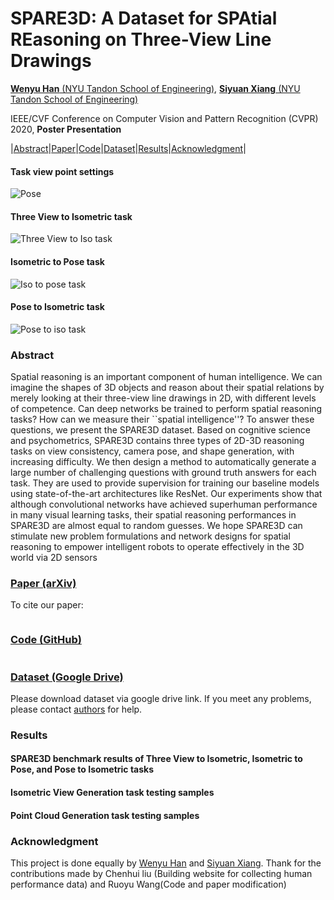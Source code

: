 # SPARE3D: A Dataset for SPAtial REasoning on Three-View Line Drawings

[**Wenyu Han** (NYU Tandon School of Engineering)](https://ai4ce.github.io), [**Siyuan Xiang** (NYU Tandon School of Engineering)](https://ai4ce.github.io)

IEEE/CVF Conference on Computer Vision and Pattern Recognition (CVPR) 2020, **Poster Presentation**

|[Abstract](#abstract)|[Paper](#paper-arxiv)|[Code](#code-github)|[Dataset](#dataset)|[Results](#results)|[Acknowledgment](#acknowledgment)|
#### Task view point settings 
![Pose](https://github.com/ai4ce/SPARE3D/blob/master/docs/figs/view_point.jpg)
#### Three View to Isometric task 
![Three View to Iso task](https://github.com/ai4ce/SPARE3D/blob/master/docs/figs/Three_view_to_iso.jpg)
#### Isometric to Pose task 
![Iso to pose task](https://github.com/ai4ce/SPARE3D/blob/master/docs/figs/Iso_to_pose.png)
#### Pose to Isometric task 
![Pose to iso task](https://github.com/ai4ce/SPARE3D/blob/master/docs/figs/Pose_to_iso.jpg)

### Abstract
Spatial reasoning is an important component of human intelligence. We can imagine the shapes of 3D objects and reason about their spatial relations by merely looking at their three-view line drawings in 2D, with different levels of competence. Can deep networks be trained to perform spatial reasoning tasks? How can we measure their ``spatial intelligence''? To answer these questions, we present the SPARE3D dataset. Based on cognitive science and psychometrics, SPARE3D contains three types of 2D-3D reasoning tasks on view consistency, camera pose, and shape generation, with increasing difficulty. We then design a method to automatically generate a large number of challenging questions with ground truth answers for each task. They are used to provide supervision for training our baseline models using state-of-the-art architectures like ResNet. Our experiments show that although convolutional networks have achieved superhuman performance in many visual learning tasks, their spatial reasoning performances in SPARE3D are almost equal to random guesses. We hope SPARE3D can stimulate new problem formulations and network designs for spatial reasoning to empower intelligent robots to operate effectively in the 3D world via 2D sensors

### [Paper (arXiv)]()
To cite our paper:

```
```

### [Code (GitHub)](https://github.com/ai4ce/spare3d)

```

``` 
### [Dataset (Google Drive)]()
Please download dataset via google drive link. If you meet any problems, please contact [authors](https://ai4ce.github.io) for help. 

### Results
#### SPARE3D benchmark results of Three View to Isometric, Isometric to Pose, and Pose to Isometric tasks
#### Isometric View Generation task testing samples
#### Point Cloud Generation task testing samples


### Acknowledgment
This project is done equally by [Wenyu Han](https://ai4ce.github.io) and [Siyuan Xiang](https://ai4ce.github.io). Thank for the contributions made by Chenhui liu (Building website for collecting human performance data) and Ruoyu Wang(Code and paper modification) 
